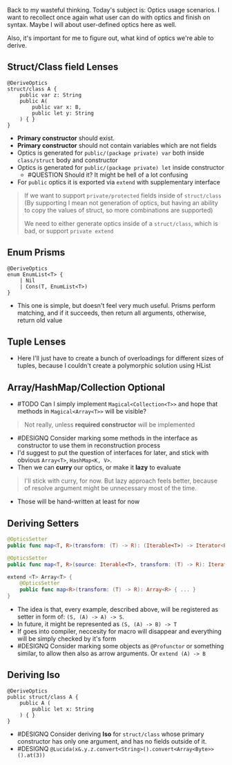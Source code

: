 Back to my wasteful thinking. Today's subject is: Optics usage scenarios. I want to recollect once again what user can do with optics and finish on syntax. Maybe I will about user-defined optics here as well.

Also, it's important for me to figure out, what kind of optics we're able to derive.

## Struct/Class field Lenses
```
@DeriveOptics
struct/class A {
	public var z: String
	public A(
		public var x: B,
		public let y: String
	) { }
}
```
- **Primary constructor** should exist.
- **Primary constructor** should not contain variables which are not fields
- Optics is generated for `public/(package private) var` both inside `class/struct` body and constructor
- Optics is generated for `public/(package private) let` inside constructor
	- #QUESTION Should it? It might be hell of a lot confusing
- For `public` optics it is exported via `extend` with supplementary interface

> If we want to support `private/protected` fields inside of `struct/class` (By supporting I mean not generation of optics, but having an ability to copy the values of struct, so more combinations are supported)
> 
>  We need to either generate optics inside of a `struct/class`, which is bad, or support `private extend`
## Enum Prisms
```
@DeriveOptics
enum EnumList<T> {
	| Nil
	| Cons(T, EnumList<T>)
}
```
 - This one is simple, but doesn't feel very much useful. Prisms perform matching, and if it succeeds, then return all arguments, otherwise, return old value
## Tuple Lenses

- Here I'll just have to create a bunch of overloadings for different sizes of tuples, because I couldn't create a polymorphic solution using HList
## Array/HashMap/Collection Optional
- #TODO  Can I simply implement `Magical<Collection<T>>` and hope that methods in `Magical<Array<T>>` will be visible?
> Not really, unless **required constructor** will be implemented
- #DESIGNQ Consider marking some methods in the interface as constructor to use them in reconstruction process
- I'd suggest to put the question of interfaces for later, and stick with obvious `Array<T>`, `HashMap<K, V>`.
- Then we can **curry** our optics, or make it **lazy** to evaluate
> I'll stick with curry, for now. But lazy approach feels better, because of resolve argument might be unnecessary most of the time.
- Those will be hand-written at least for now
## Deriving Setters

```swift
@OpticsSetter
public func map<T, R>(transform: (T) -> R): (Iterable<T>) -> Iterator<R> { ... }

@OpticsSetter
public func map<T, R>(source: Iterable<T>, transform: (T) -> R): Iterator<R> { ... }

extend <T> Array<T> {
	@OpticsSetter
	public func map<R>(transform: (T) -> R): Array<R> { ... }
}
```

- The idea is that, every example, described above, will be registered as setter in form of:
`(S, (A) -> A) -> S`.
- In future, it might be represented as `(S, (A) -> B) -> T`
- If goes into compiler, neccesity for macro will disappear and everything will be simply checked by it's form
- #DESIGNQ Consider marking some objects as `@Profunctor` or something similar, to allow then also as arrow arguments. Or `extend (A) -> B`

## Deriving Iso
```
@DeriveOptics
public struct/class A {
	public A (
		public let x: String
	) { }
}
```
- #DESIGNQ Consider deriving **Iso** for `struct/class` whose primary constructor has only one argument, and has no fields outside of it.
- #DESIGNQ `@Lucida(x&.y.z.convert<String>().convert<Array<Byte>>().at(3))`